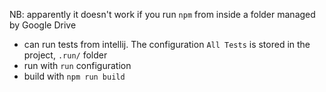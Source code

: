 NB: apparently it doesn't work if you run `npm` from inside a folder managed by Google Drive

- can run tests from intellij. The configuration `All Tests` is stored in the project, `.run/` folder
- run with `run` configuration
- build with `npm run build`